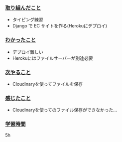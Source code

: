 ### <u>取り組んだこと</u>
- タイピング練習
- Django で EC サイトを作る(Herokuにデプロイ)

### <u>わかったこと</u>
-  デプロイ難しい
- Herokuにはファイルサーバーが別途必要

### <u>次やること</u>
- Cloudinaryを使ってファイルを保存

### <u>感じたこと</u>
- Cloudinaryを使ってのファイル保存ができなかった...

### <u>学習時間</u>
5h